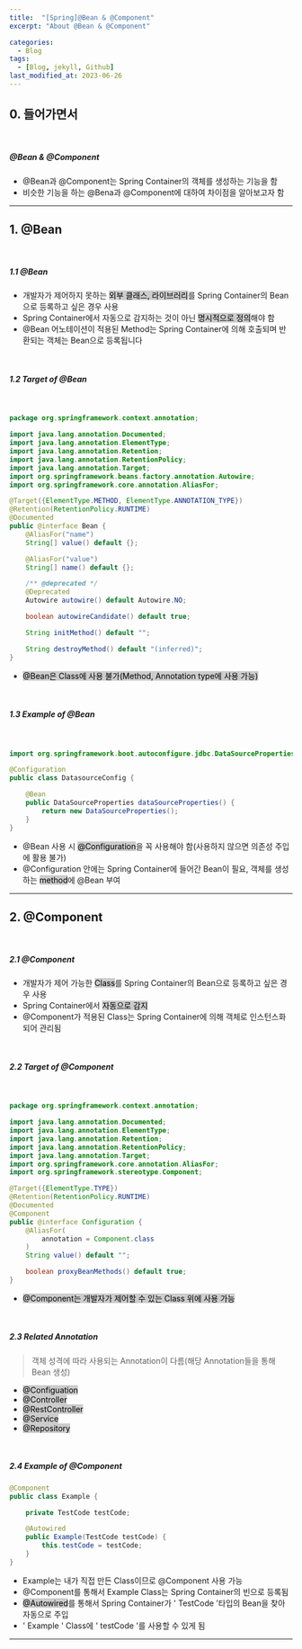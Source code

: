 ```yaml
---
title:  "[Spring]@Bean & @Component"
excerpt: "About @Bean & @Component"

categories:
  - Blog
tags:
  - [Blog, jekyll, Github]
last_modified_at: 2023-06-26
---
```



## 0. 들어가면서

<br />

##### @Bean & @Component

- @Bean과 @Component는 Spring Container의 객체를 생성하는 기능을 함
- 비슷한 기능을 하는 @Bena과 @Component에 대하여 차이점을 알아보고자 함

---


## 1. @Bean

<br />

##### 1.1 @Bean

- 개발자가 제어하지 못하는 <mark style="background-color:#cccccc">외부 클래스, 라이브러리</mark>를 Spring Container의 Bean으로 등록하고 싶은 경우 사용
- Spring Container에서 자동으로 감지하는 것이 아닌 <mark style="background-color:#cccccc">명시적으로 정의</mark>해야 함
- @Bean 어노테이션이 적용된 Method는 Spring Container에 의해 호출되며 반환되는 객체는 Bean으로 등록됩니다

<br />

##### 1.2 Target of @Bean

<br />

```java
package org.springframework.context.annotation;

import java.lang.annotation.Documented;
import java.lang.annotation.ElementType;
import java.lang.annotation.Retention;
import java.lang.annotation.RetentionPolicy;
import java.lang.annotation.Target;
import org.springframework.beans.factory.annotation.Autowire;
import org.springframework.core.annotation.AliasFor;

@Target({ElementType.METHOD, ElementType.ANNOTATION_TYPE})
@Retention(RetentionPolicy.RUNTIME)
@Documented
public @interface Bean {
    @AliasFor("name")
    String[] value() default {};

    @AliasFor("value")
    String[] name() default {};

    /** @deprecated */
    @Deprecated
    Autowire autowire() default Autowire.NO;

    boolean autowireCandidate() default true;

    String initMethod() default "";

    String destroyMethod() default "(inferred)";
}

```

- <mark style="background-color:#cccccc">@Bean은 Class에 사용 불가(Method, Annotation type에 사용 가능)</mark>

<br />

##### 1.3 Example of @Bean

<br />

```java
import org.springframework.boot.autoconfigure.jdbc.DataSourceProperties;

@Configuration
public class DatasourceConfig {

    @Bean
    public DataSourceProperties dataSourceProperties() {
        return new DataSourceProperties();
    }
}
```

- @Bean 사용 시 <mark style="background-color:#cccccc">@Configuration</mark>을 꼭 사용해야 함(사용하지 않으면 의존성 주입에 활용 불가)
- @Configuration 안에는 Spring Container에 들어간 Bean이 필요, 객체를 생성하는 <mark style="background-color:#cccccc">method</mark>에 @Bean 부여


---

## 2. @Component

<br />

##### 2.1 @Component

- 개발자가 제어 가능한 <mark style="background-color:#cccccc">Class</mark>를 Spring Container의 Bean으로 등록하고 싶은 경우 사용
- Spring Container에서 <mark style="background-color:#cccccc">자동으로 감지</mark>
- @Component가 적용된 Class는 Spring Container에 의해 객체로 인스턴스화되어 관리됨


<br />

##### 2.2 Target of @Component

<br />

```java
package org.springframework.context.annotation;

import java.lang.annotation.Documented;
import java.lang.annotation.ElementType;
import java.lang.annotation.Retention;
import java.lang.annotation.RetentionPolicy;
import java.lang.annotation.Target;
import org.springframework.core.annotation.AliasFor;
import org.springframework.stereotype.Component;

@Target({ElementType.TYPE})
@Retention(RetentionPolicy.RUNTIME)
@Documented
@Component
public @interface Configuration {
    @AliasFor(
        annotation = Component.class
    )
    String value() default "";

    boolean proxyBeanMethods() default true;
}

```

- <mark style="background-color:#cccccc">@Component는 개발자가 제어할 수 있는 Class 위에 사용 가능</mark>

<br />

##### 2.3 Related Annotation

> 객체 성격에 따라 사용되는 Annotation이 다름(해당 Annotation들을 통해 Bean 생성)

- <mark style="background-color:#cccccc">@Configuation</mark>
- <mark style="background-color:#cccccc">@Controller</mark>
- <mark style="background-color:#cccccc">@RestController</mark>
- <mark style="background-color:#cccccc">@Service</mark>
- <mark style="background-color:#cccccc">@Repository</mark>

<br />

##### 2.4 Example of @Component

```java
@Component
public class Example {

    private TestCode testCode;

    @Autowired
    public Example(TestCode testCode) {
        this.testCode = testCode;
    }
}
```

- Example는 내가 직접 만든 Class이므로 @Component 사용 가능  
- @Component를 통해서 Example Class는 Spring Container의 빈으로 등록됨
- <mark style="background-color:#cccccc">@Autowired</mark>를 통해서 Spring Container가 ' TestCode '타입의 Bean을 찾아 자동으로 주입
- ' Example ' Class에 ' testCode '를 사용할 수 있게 됨



---
